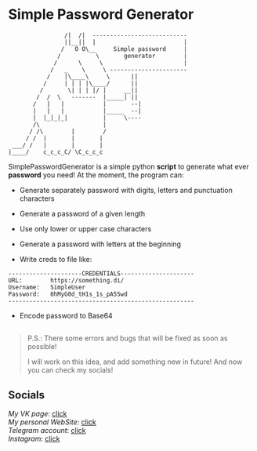 # Simple Password Generator

```shell script
                /|  /|  ---------------------------
                ||__||  |                         |
               /   O O\__     Simple password     |
              /          \       generator        |
             /      \     \                       |
            /   _    \     \ ----------------------
           /    |\____\     \      ||
          /     | | | |\____/      ||
         /       \| | | |/ |     __||
        /  /  \   -------  |_____| ||
       /   |   |           |       --|
       |   |   |           |_____  --|
       |  |_|_|_|          |     \----
       /\                  |
      / /\        |        /
     / /  |       |       |
 ___/ /   |       |       |
|____/    c_c_c_C/ \C_c_c_c

```

SimplePasswordGenerator is a simple python **script** to generate what ever **password** you
need! At the moment, the program can:

- Generate separately password with digits, letters and punctuation characters

- Generate a password of a given length

- Use only lower or upper case characters

- Generate a password with letters at the beginning

- Write creds to file like:

```
---------------------CREDENTIALS---------------------
URL:        https://something.di/
Username:   SimpleUser
Password:   0hMyG0d_tH1s_1s_pA55wd
-----------------------------------------------------
```

- Encode password to Base64

##

> P.S.: There some errors and bugs that will be fixed as soon as possible!
>
> I will work on this idea, and add something new in future! And now you
> can check my socials!

## Socials

*My VK page*: [click](https://vk.com/ozonet_t) \
*My personal WebSite*: [click](https://ozonett.github.io) \
*Telegram account*: [click](https://t.me/OzoNeT_T) \
*Instagram*: [click](https://www.instagram.com/_algoan_/) 
